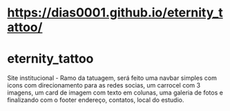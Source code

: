 # https://dias0001.github.io/eternity_tattoo/

# eternity_tattoo
Site institucional  - Ramo da tatuagem, será feito uma navbar simples com icons com direcionamento para as redes socias, um carrocel com 3 imagens, um card de imagem com texto em colunas, uma galeria de fotos  e finalizando com o footer endereço, contatos, local do estudio.
